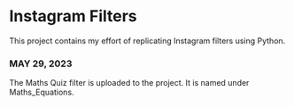 # Instagram Filters
 This project contains my effort of replicating Instagram filters using Python.
 
 
### MAY 29, 2023
 The Maths Quiz filter is uploaded to the project. It is named under Maths_Equations.
